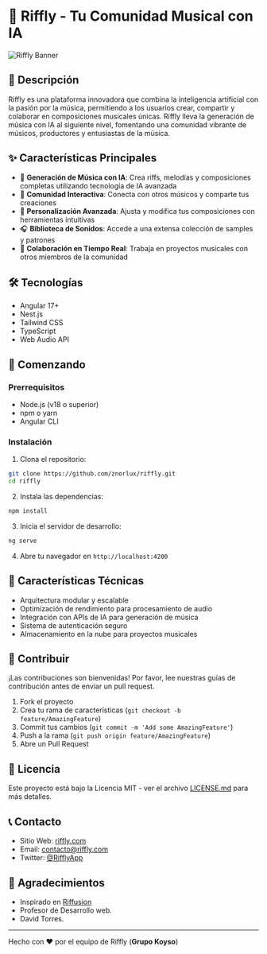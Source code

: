 # 🎵 Riffly - Tu Comunidad Musical con IA

![Riffly Banner](assets/banner.png)

## 🌟 Descripción

Riffly es una plataforma innovadora que combina la inteligencia artificial con la pasión por la música, permitiendo a los usuarios crear, compartir y colaborar en composiciones musicales únicas. Riffly lleva la generación de música con IA al siguiente nivel, fomentando una comunidad vibrante de músicos, productores y entusiastas de la música.

## ✨ Características Principales

- 🎹 **Generación de Música con IA**: Crea riffs, melodías y composiciones completas utilizando tecnología de IA avanzada
- 👥 **Comunidad Interactiva**: Conecta con otros músicos y comparte tus creaciones
- 🎨 **Personalización Avanzada**: Ajusta y modifica tus composiciones con herramientas intuitivas
- 🎧 **Biblioteca de Sonidos**: Accede a una extensa colección de samples y patrones
- 🤝 **Colaboración en Tiempo Real**: Trabaja en proyectos musicales con otros miembros de la comunidad

## 🛠️ Tecnologías

- Angular 17+
- Nest.js
- Tailwind CSS
- TypeScript
- Web Audio API

## 🚀 Comenzando

### Prerrequisitos

- Node.js (v18 o superior)
- npm o yarn
- Angular CLI

### Instalación

1. Clona el repositorio:

```bash
git clone https://github.com/znorlux/riffly.git
cd riffly
```

2. Instala las dependencias:

```bash
npm install
```

3. Inicia el servidor de desarrollo:

```bash
ng serve
```

4. Abre tu navegador en `http://localhost:4200`

## 📱 Características Técnicas

- Arquitectura modular y escalable
- Optimización de rendimiento para procesamiento de audio
- Integración con APIs de IA para generación de música
- Sistema de autenticación seguro
- Almacenamiento en la nube para proyectos musicales

## 🤝 Contribuir

¡Las contribuciones son bienvenidas! Por favor, lee nuestras guías de contribución antes de enviar un pull request.

1. Fork el proyecto
2. Crea tu rama de características (`git checkout -b feature/AmazingFeature`)
3. Commit tus cambios (`git commit -m 'Add some AmazingFeature'`)
4. Push a la rama (`git push origin feature/AmazingFeature`)
5. Abre un Pull Request

## 📄 Licencia

Este proyecto está bajo la Licencia MIT - ver el archivo [LICENSE.md](LICENSE.md) para más detalles.

## 📞 Contacto

- Sitio Web: [riffly.com](https://riffly.com)
- Email: contacto@riffly.com
- Twitter: [@RifflyApp](https://twitter.com/RifflyApp)

## 🙏 Agradecimientos

- Inspirado en [Riffusion](https://github.com/riffusion/riffusion)
- Profesor de Desarrollo web.
- David Torres.

---

Hecho con ❤️ por el equipo de Riffly (**Grupo Koyso**)
